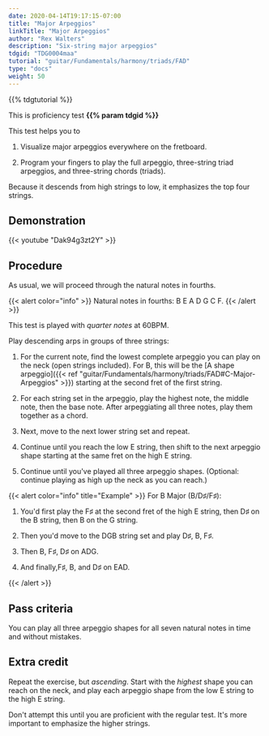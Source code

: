 ```yaml
---
date: 2020-04-14T19:17:15-07:00
title: "Major Arpeggios"
linkTitle: "Major Arpeggios"
author: "Rex Walters"
description: "Six-string major arpeggios"
tdgid: "TDG0004maa"
tutorial: "guitar/Fundamentals/harmony/triads/FAD"
type: "docs"
weight: 50
---
```


{{% tdgtutorial %}}

This is proficiency test **{{% param tdgid %}}**

This test helps you to

1. Visualize major arpeggios everywhere on the fretboard.

2. Program your fingers to play the full arpeggio, three-string triad arpeggios, and three-string chords (triads).

Because it descends from high strings to low, it emphasizes the top four strings.

## Demonstration

{{< youtube "Dak94g3zt2Y"  >}}

## Procedure

As usual, we will proceed through the natural notes in fourths.

{{< alert color="info" >}}
Natural notes in fourths: B E A D G C F.
{{< /alert >}}

This test is played with *quarter notes* at 60BPM.

Play descending arps in groups of three strings:

1. For the current note, find the lowest complete arpeggio you can play on the neck (open strings included). For B, this will be the [A shape arpeggio]({{< ref "guitar/Fundamentals/harmony/triads/FAD#C-Major-Arpeggios" >}}) starting at the second fret of the first string.

2. For each string set in the arpeggio, play the highest note, the middle note, then the base note. After arpeggiating all three notes, play them together as a chord.

3. Next, move to the next lower string set and repeat.

4. Continue until you reach the low E string, then shift to the next arpeggio shape starting at the same fret on the high E string.

5. Continue until you've played all three arpeggio shapes. (Optional: continue playing as high up the neck as you can reach.)

{{< alert color="info" title="Example" >}}
For B Major (B/D&sharp;/F&sharp;):

1. You'd first play the F&sharp; at the second fret of the high E string, then D&sharp; on the B string, then B on the G string.

2. Then you'd move to the DGB string set and play D&sharp;, B, F&sharp;.

3. Then B, F&sharp;, D&sharp; on ADG.

4. And finally,F&sharp;, B, and D&sharp; on EAD.

{{< /alert >}}


## Pass criteria

You can play all three arpeggio shapes for all seven natural notes in time and without mistakes.

## Extra credit

Repeat the exercise, but *ascending*. Start with the *highest* shape you can reach on the neck, and play each arpeggio shape from the low E string to the high E string.

Don't attempt this until you are proficient with the regular test. It's more important to emphasize the higher strings.
